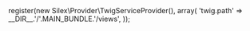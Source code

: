 <?php
//Configuring Twig
//http://silex.sensiolabs.org/doc/providers/twig.html
$app->register(new Silex\Provider\TwigServiceProvider(), array(
    'twig.path' => __DIR__.'/'.MAIN_BUNDLE.'/views',
));
